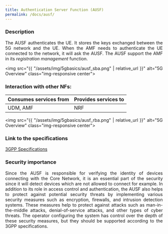 ```yaml
---
title: Authentication Server Function (AUSF)
permalink: /docs/ausf/
---
```

<style>body {text-align: justify}</style>

### Description
The AUSF authenticates the UE. It stores the keys exchanged between the 5G network and the UE. When the AMF needs to authenticate the UE connected to the network, it will ask the AUSF. The AUSF support the AMF in its *registration management* function.

<img src="{{ "/assets/img/5gbasics/ausf_sba.png" | relative_url }}" alt="5G Overview" class="img-responsive center">

### Interaction with other NFs:

| Consumes services from            | Provides services to  | 
| -------------                     |-------------          |
| UDM, AMF                          | NRF                   |

<img src="{{ "/assets/img/5gbasics/ausf_rba.png" | relative_url }}" alt="5G Overview" class="img-responsive center">

### Link to the specifications
<a href="https://www.etsi.org/deliver/etsi_ts/129500_129599/129509/17.07.00_60/ts_129509v170700p.pdf">3GPP Specifications</a>

### Security importance
Since the AUSF is responsible for verifying the identity of devices connecting with the Core Network, it is an essential part of the security since it will detect devices which are not allowed to connect for example.
In addition to its role in access control and authentication, the AUSF also helps to protect against potential security threats by implementing various security measures such as encryption, firewalls, and intrusion detection systems. These measures help to protect against attacks such as man-in-the-middle attacks, denial-of-service attacks, and other types of cyber threats. The operator configuring the system has control over the depth of these security measures, but they should be supported according to the 3GPP specifications.
